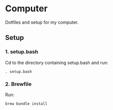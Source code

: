 # Computer
Dotfiles and setup for my computer.

## Setup
### 1. setup.bash
Cd to the directory containing setup.bash and run:
~~~~
. setup.bash
~~~~

### 2. Brewfile
Run:
~~~~
brew bundle install
~~~~
